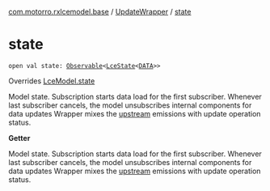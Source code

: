 [com.motorro.rxlcemodel.base](../index.md) / [UpdateWrapper](index.md) / [state](./state.md)

# state

`open val state: `[`Observable`](http://reactivex.io/RxJava/2.x/javadoc/io/reactivex/Observable.html)`<`[`LceState`](../-lce-state/index.md)`<`[`DATA`](index.md#DATA)`>>`

Overrides [LceModel.state](../-lce-model/state.md)

Model state. Subscription starts data load for the first subscriber.
Whenever last subscriber cancels, the model unsubscribes internal components for data updates
Wrapper mixes the [upstream](#) emissions with update operation status.

**Getter**

Model state. Subscription starts data load for the first subscriber.
Whenever last subscriber cancels, the model unsubscribes internal components for data updates
Wrapper mixes the [upstream](#) emissions with update operation status.

